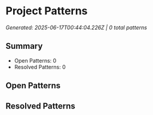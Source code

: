 # Project Patterns
*Generated: 2025-06-17T00:44:04.226Z | 0 total patterns*

## Summary
- Open Patterns: 0
- Resolved Patterns: 0

## Open Patterns
## Resolved Patterns
